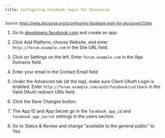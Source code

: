 ```yaml
---
title: Configuring Facebook login for Discourse
---
```


<small class="doc-source">Source: https://meta.discourse.org/t/configuring-facebook-login-for-discourse/13394</small>

1. Go to [developers.facebook.com][1] and create an app:

2. Click Add Platform, choose Website, and enter `http://forum.example.com` in the Site URL field.

3. Click on Settings on the left. Enter `forum.example.com` in the App Domains field.

4. Enter your email in the Contact Email field

4. Under the Advanced tab (at the top), make sure Client OAuth Login is enabled. Enter `http://forum.example.com/auth/facebook/callback` in the Valid OAuth redirect URIs field.

5. Click the Save Changes button.

6. The App ID and App Secret go in the `facebook_app_id` and `facebook_app_secret` settings in the users section.

7. Go to Status & Review and change "available to the general public" to Yes.

  [1]: https://developers.facebook.com
